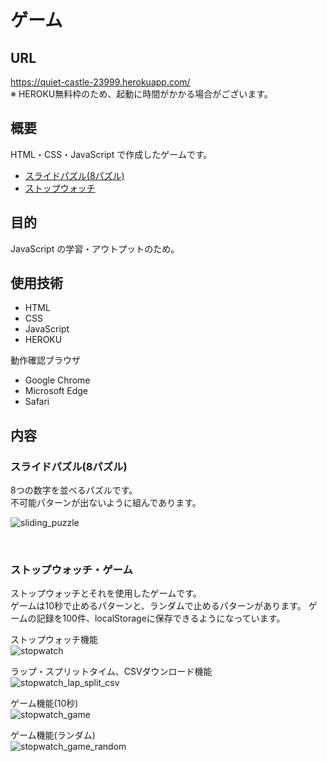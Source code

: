 # ゲーム

## URL
https://quiet-castle-23999.herokuapp.com/<br>
  ※ HEROKU無料枠のため、起動に時間がかかる場合がございます。

## 概要
HTML・CSS・JavaScript で作成したゲームです。

- [スライドパズル(8パズル)](#sliding_puzzle)
- [ストップウォッチ](#stopwatch)

## 目的
JavaScript の学習・アウトプットのため。

## 使用技術

- HTML
- CSS
- JavaScript
- HEROKU

動作確認ブラウザ

 - Google Chrome
 - Microsoft Edge
 - Safari

## 内容

<span id="sliding_puzzle"></span>
### スライドパズル(8パズル)

8つの数字を並べるパズルです。<br>
不可能パターンが出ないように組んであります。

![sliding_puzzle](https://user-images.githubusercontent.com/65598351/129336505-7df3ebd6-5e60-4032-ad2a-08f0fd6f7e9f.gif)

<br>

<span id="stopwatch"></span>
### ストップウォッチ・ゲーム

ストップウォッチとそれを使用したゲームです。<br>
ゲームは10秒で止めるパターンと、ランダムで止めるパターンがあります。
ゲームの記録を100件、localStorageに保存できるようになっています。<br>

ストップウォッチ機能<br>
![stopwatch](https://user-images.githubusercontent.com/65598351/129447689-9a03eedc-2500-41dd-9521-388a63ee35c7.gif)

ラップ・スプリットタイム、CSVダウンロード機能<br>
![stopwatch_lap_split_csv](https://user-images.githubusercontent.com/65598351/129447726-2b415dd5-d508-4b67-9431-cc52c37ccde8.gif)

ゲーム機能(10秒)<br>
![stopwatch_game](https://user-images.githubusercontent.com/65598351/129336518-20d00845-cb0b-459d-be52-82b4da9c7d19.gif)

ゲーム機能(ランダム)<br>
![stopwatch_game_random](https://user-images.githubusercontent.com/65598351/129337368-e4d3010b-ab5f-412f-af3a-1624859936e4.gif)
